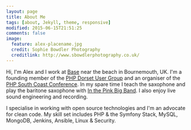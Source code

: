 ```yaml
---
layout: page
title: About Me
tags: [about, Jekyll, theme, responsive]
modified: 2015-06-15T21:51:25
comments: false
image:
  feature: alex-placename.jpg
  credit: Sophie Bowdler Photography
  creditlink: http://www.sbowdlerphotography.co.uk/
---
```


Hi, I'm Alex and I work at <a href="https://wearebase.com">Base</a> near the beach in Bournemouth, UK.
I'm a founding member of the <a href="http://www.phpdorset.co.uk">PHP Dorset User Group</a> and an
organiser of the <a href="http://phpsouthcoast.co.uk">PHP South Coast Conference</a>. In my spare time
I teach the saxophone and play the baritone saxophone with <a href="https://www.inthepinkbigband.co.uk">In the Pink Big Band</a>.
I also enjoy live sound engineering and recording.


I specialise in working with open source technologies and I'm an advocate for clean code.
My skill set includes PHP &amp; the Symfony Stack, MySQL, MongoDB, Jenkins, Ansible, Linux &amp; Security.
